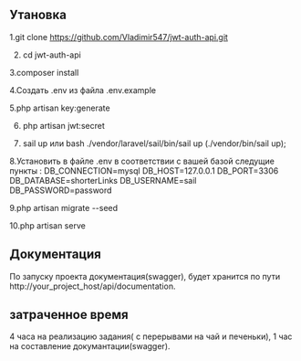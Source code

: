 
</p>

## Утановка
1.git clone https://github.com/Vladimir547/jwt-auth-api.git

2. cd jwt-auth-api
  
3.composer install

4.Создать .env из файла .env.example

5.php artisan key:generate

6. php artisan jwt:secret

7. sail up или bash ./vendor/laravel/sail/bin/sail up (./vendor/bin/sail up);
   
8.Установить в файле .env в соответствии с вашей базой следущие пункты : DB_CONNECTION=mysql DB_HOST=127.0.0.1 DB_PORT=3306 DB_DATABASE=shorterLinks DB_USERNAME=sail DB_PASSWORD=password

9.php artisan migrate --seed

10.php artisan serve




## Документация

По запуску проекта документация(swagger), будет хранится по пути http://your_project_host/api/documentation.

## затраченное время

4 часа на реализацию задания( с перерывами на чай и печеньки), 1 час на составление докумантации(swagger).
